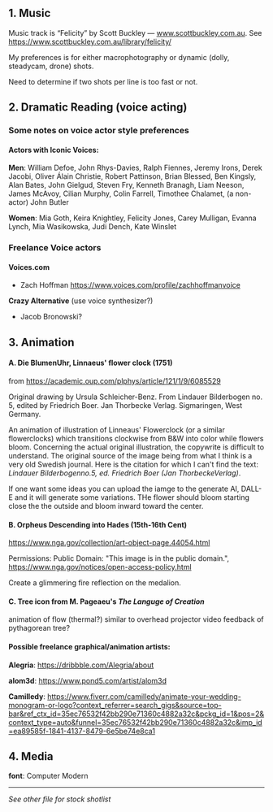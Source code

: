 ## 1. Music

Music track is “Felicity” by Scott Buckley — www.scottbuckley.com.au. See <https://www.scottbuckley.com.au/library/felicity/>

My preferences is for either macrophotography or dynamic (dolly, steadycam, drone) shots.

Need to determine if two shots per line is too fast or not.

## 2. Dramatic Reading (voice acting)
### Some notes on voice actor style preferences

#### Actors with Iconic Voices:

**Men**: William Defoe, John Rhys-Davies, Ralph Fiennes, Jeremy Irons, Derek Jacobi, Oliver Álain Christie, Robert Pattinson, Brian Blessed, Ben Kingsly, Alan Bates, John Gielgud, Steven Fry, Kenneth Branagh, Liam Neeson, James McAvoy, Cilian Murphy, Colin Farrell, Timothee Chalamet, (a non-actor) John Butler

**Women**: Mia Goth, Keira Knightley, Felicity Jones, Carey Mulligan, Evanna Lynch, Mia Wasikowska, Judi Dench, Kate Winslet

### Freelance Voice actors
#### Voices.com
- Zach Hoffman <https://www.voices.com/profile/zachhoffmanvoice>

**Crazy Alternative** (use voice synthesizer?)
- Jacob Bronowski?

## 3. Animation
#### A. Die BlumenUhr, Linnaeus' flower clock (1751)

from <https://academic.oup.com/plphys/article/121/1/9/6085529>

Original drawing by Ursula Schleicher-Benz. From Lindauer Bilderbogen no. 5, edited by Friedrich Boer. Jan Thorbecke Verlag. Sigmaringen, West Germany.

An animation of illustration of Linneaus' Flowerclock (or a similar flowerclocks) which transitions clockwise from B&W into color while flowers bloom. Concerning the actual original illustration, the copywrite is difficult to understand. The original source of the image being from what I think is a very old Swedish journal. Here is the citation for which I can't find the text: *Lindauer Bilderbogenno.5, ed. Friedrich Boer (Jan ThorbeckeVerlag)*.

If one want some ideas you can upload the iamge to the generate AI, DALL-E and it will generate some variations. THe flower should bloom starting close the the outside and bloom inward toward the center.

#### B. Orpheus Descending into Hades (15th-16th Cent)

<https://www.nga.gov/collection/art-object-page.44054.html>

Permissions: Public Domain: "This image is in the public domain.", <https://www.nga.gov/notices/open-access-policy.html>

Create a glimmering fire reflection on the medalion.

#### C. Tree icon from M. Pageaeu's *The Languge of Creation* 
animation of flow (thermal?) similar to overhead projector video feedback of pythagorean tree?

#### Possible freelance graphical/animation artists:
**Alegria**: https://dribbble.com/Alegria/about

**alom3d**: https://www.pond5.com/artist/alom3d

**Camilledy**: <https://www.fiverr.com/camilledy/animate-your-wedding-monogram-or-logo?context_referrer=search_gigs&source=top-bar&ref_ctx_id=35ec76532f42bb290e71360c4882a32c&pckg_id=1&pos=2&context_type=auto&funnel=35ec76532f42bb290e71360c4882a32c&imp_id=ea89585f-1841-4137-8479-6e5be74e8ca1>

## 4. Media

**font**: Computer Modern

---

*See other file for stock shotlist*
